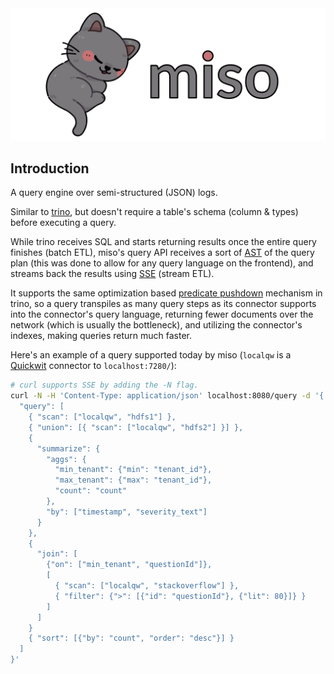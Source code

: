 <img src="./logo.png">

## Introduction

A query engine over semi-structured (JSON) logs.

Similar to <a href="https://trino.io/">trino</a>, but doesn't require a table's schema (column & types) before executing a query.

While trino receives SQL and starts returning results once the entire query finishes (batch ETL), miso's query API receives a sort of [AST](https://en.wikipedia.org/wiki/Abstract_syntax_tree) of the query plan (this was done to allow for any query language on the frontend), and streams back the results using <a href="https://html.spec.whatwg.org/multipage/server-sent-events.html">SSE</a> (stream ETL).

It supports the same optimization based <a href="https://trino.io/docs/current/optimizer/pushdown.html">predicate pushdown</a> mechanism in trino, so a query transpiles as many query steps as its connector supports into the connector's query language, returning fewer documents over the network (which is usually the bottleneck), and utilizing the connector's indexes, making queries return much faster.

Here's an example of a query supported today by miso (`localqw` is a <a href="https://quickwit.io/">Quickwit</a> connector to `localhost:7280/`):

```sh
# curl supports SSE by adding the -N flag.
curl -N -H 'Content-Type: application/json' localhost:8080/query -d '{
  "query": [
    { "scan": ["localqw", "hdfs1"] },
    { "union": [{ "scan": ["localqw", "hdfs2"] }] },
    {
      "summarize": {
        "aggs": {
          "min_tenant": {"min": "tenant_id"},
          "max_tenant": {"max": "tenant_id"},
          "count": "count"
        },
        "by": ["timestamp", "severity_text"]
      }
    },
    {
      "join": [
        {"on": ["min_tenant", "questionId"]},
        [
          { "scan": ["localqw", "stackoverflow"] },
          { "filter": {">": [{"id": "questionId"}, {"lit": 80}]} }
        ]
      ]
    }
    { "sort": [{"by": "count", "order": "desc"}] }
  ]
}'
```
